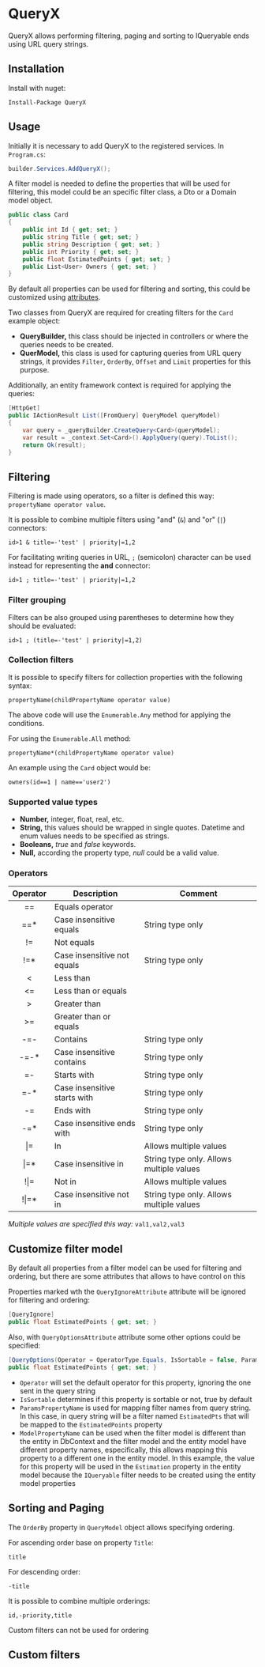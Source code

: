 # QueryX
QueryX allows performing filtering, paging and sorting to IQueryable ends using URL query strings.

## Installation
Install with nuget:

```
Install-Package QueryX
```

## Usage
Initially it is necessary to add QueryX to the registered services. In ```Program.cs```:

```csharp
builder.Services.AddQueryX();
```

A filter model is needed to define the properties that will be used for filtering, this model could be an specific filter class, a Dto or a Domain model object.

```csharp
public class Card
{
    public int Id { get; set; }
    public string Title { get; set; }
    public string Description { get; set; }
    public int Priority { get; set; }
    public float EstimatedPoints { get; set; }
    public List<User> Owners { get; set; }
}
```
By default all properties can be used for filtering and sorting, this could be customized using [attributes](#customize-filter-model).

Two classes from QueryX are required for creating filters for the ```Card``` example object:

- **QueryBuilder,** this class should be injected in controllers or where the queries needs to be created.
- **QuerModel,** this class is used for capturing queries from URL query strings, it provides ```Filter```, ```OrderBy```, ```Offset``` and ```Limit``` properties for this purpose.

Additionally, an entity framework context is required for applying the queries:

```csharp
[HttpGet]
public IActionResult List([FromQuery] QueryModel queryModel)
{
    var query = _queryBuilder.CreateQuery<Card>(queryModel);
    var result = _context.Set<Card>().ApplyQuery(query).ToList();
    return Ok(result);
}
```

## Filtering
Filtering is made using operators, so a filter is defined this way: ```propertyName operator value```. 

It is possible to combine multiple filters using "and" (```&```) and "or" (```|```) connectors:
```
id>1 & title=-'test' | priority|=1,2
```
For facilitating writing queries in URL, ```;``` (semicolon) character can be used instead for representing the **and** connector:
```
id>1 ; title=-'test' | priority|=1,2
```
### Filter grouping
Filters can be also grouped using parentheses to determine how they should be evaluated:
```
id>1 ; (title=-'test' | priority|=1,2)
```

### Collection filters
It is possible to specify filters for collection properties with the following syntax:
```
propertyName(childPropertyName operator value)
```
The above code will use the ```Enumerable.Any``` method for applying the conditions. 

For using the ```Enumerable.All``` method:
```
propertyName*(childPropertyName operator value)
```
An example using the ```Card``` object would be:
```
owners(id==1 | name=='user2')
```
### Supported value types

- **Number,** integer, float, real, etc.
- **String,** this values should be wrapped in single quotes. Datetime and enum values needs to be specified as strings.
- **Booleans,** *true* and *false* keywords.
- **Null,** according the property type, *null* could be a valid value.

### Operators
|Operator    |Description                         |Comment|
|:----------:|------------------------------------|------------------|
| ==         |Equals operator                     | |
| ==*        |Case insensitive equals             |String type only |
| !=         |Not equals                          | |
| !=*        |Case insensitive not equals         |String type only |
| <          |Less than                           | |
| <=         |Less than or equals                 | |
| >          |Greater than                        | |
| >=         |Greater than or equals              | |
| -=-        |Contains                            |String type only |
| -=-*       |Case insensitive contains           |String type only |
| =-         |Starts with                         |String type only |
| =-*        |Case insensitive starts with        |String type only |
| -=         |Ends with                           |String type only |
| -=*        |Case insensitive ends with          |String type only |
| \|=        |In                                  |Allows multiple values |
| \|=*       |Case insensitive in                 |String type only. Allows multiple values |
| !\|=       |Not in                              |Allows multiple values |
| !\|=*      |Case insensitive not in             |String type only. Allows multiple values |

*Multiple values are specified this way:* ```val1,val2,val3```

## Customize filter model
By default all properties from a filter model can be used for filtering and ordering, but there are some attributes that allows to have control on this

Properties marked wth the ```QueryIgnoreAttribute``` attribute will be ignored for filtering and ordering:
```csharp
[QueryIgnore]
public float EstimatedPoints { get; set; }
```

Also, with ```QueryOptionsAttribute``` attribute some other options could be specified:
```csharp
[QueryOptions(Operator = OperatorType.Equals, IsSortable = false, ParamsPropertyName = "EstimatedPts", ModelPropertyName = "Estimation")]
public float EstimatedPoints { get; set; }
```
* ```Operator``` will set the default operator for this property, ignoring the one sent in the query string
* ```IsSortable``` determines if this property is sortable or not, true by default
* ```ParamsPropertyName``` is used for mapping filter names from query string. In this case, in query string will be a filter named ```EstimatedPts``` that will be mapped to the ```EstimatedPoints``` property
* ```ModelPropertyName``` can be used when the filter model is different than the entity in DbContext and the filter model and the entity model have different property names, especifically, this allows mapping this property to a different one in the entity model. In this example, the value for this property will be used in the ```Estimation``` property in the entity model because the ```IQueryable``` filter needs to be created using the entity model properties

## Sorting and Paging
The ```OrderBy``` property in ```QueryModel``` object allows specifying ordering.

For ascending order base on property ```Title```:
```
title
```

For descending order:
```
-title
```

It is possible to combine multiple orderings:
```
id,-priority,title
```

Custom filters can not be used for ordering

## Custom filters
